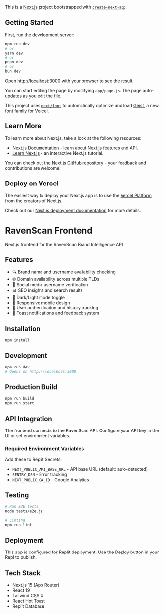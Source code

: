 This is a [Next.js](https://nextjs.org) project bootstrapped with [`create-next-app`](https://github.com/vercel/next.js/tree/canary/packages/create-next-app).

## Getting Started

First, run the development server:

```bash
npm run dev
# or
yarn dev
# or
pnpm dev
# or
bun dev
```

Open [http://localhost:3000](http://localhost:3000) with your browser to see the result.

You can start editing the page by modifying `app/page.js`. The page auto-updates as you edit the file.

This project uses [`next/font`](https://nextjs.org/docs/app/building-your-application/optimizing/fonts) to automatically optimize and load [Geist](https://vercel.com/font), a new font family for Vercel.

## Learn More

To learn more about Next.js, take a look at the following resources:

- [Next.js Documentation](https://nextjs.org/docs) - learn about Next.js features and API.
- [Learn Next.js](https://nextjs.org/learn) - an interactive Next.js tutorial.

You can check out [the Next.js GitHub repository](https://github.com/vercel/next.js) - your feedback and contributions are welcome!

## Deploy on Vercel

The easiest way to deploy your Next.js app is to use the [Vercel Platform](https://vercel.com/new?utm_medium=default-template&filter=next.js&utm_source=create-next-app&utm_campaign=create-next-app-readme) from the creators of Next.js.

Check out our [Next.js deployment documentation](https://nextjs.org/docs/app/building-your-application/deploying) for more details.
# RavenScan Frontend

Next.js frontend for the RavenScan Brand Intelligence API.

## Features

- 🔍 Brand name and username availability checking
- 🌐 Domain availability across multiple TLDs
- 📱 Social media username verification
- 📊 SEO insights and search results
- 🎨 Dark/Light mode toggle
- 📱 Responsive mobile design
- 🔐 User authentication and history tracking
- 📢 Toast notifications and feedback system

## Installation

```bash
npm install
```

## Development

```bash
npm run dev
# Opens on http://localhost:3000
```

## Production Build

```bash
npm run build
npm run start
```

## API Integration

The frontend connects to the RavenScan API. Configure your API key in the UI or set environment variables.

### Required Environment Variables

Add these to Replit Secrets:
- `NEXT_PUBLIC_API_BASE_URL` - API base URL (default: auto-detected)
- `SENTRY_DSN` - Error tracking
- `NEXT_PUBLIC_GA_ID` - Google Analytics

## Testing

```bash
# Run E2E tests
node tests/e2e.js

# Linting
npm run lint
```

## Deployment

This app is configured for Replit deployment. Use the Deploy button in your Repl to publish.

## Tech Stack

- Next.js 15 (App Router)
- React 19
- Tailwind CSS 4
- React Hot Toast
- Replit Database

